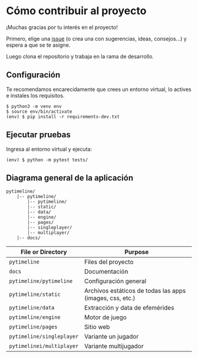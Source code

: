 # Cómo contribuir al proyecto

¡Muchas gracias por tu interés en el proyecto!

Primero, elige una [issue](https://github.com/cacrespo/pytimeline/issues) (o 
crea una con sugerencias, ideas, consejos...) y espera a que se te asigne.

Luego clona el repositorio y trabaja en la rama de desarrollo.

## Configuración

Te recomendamos encarecidamente que crees un entorno virtual, lo actives e 
instales los requisitos.

    $ python3 -m venv env
    $ source env/bin/activate
    (env) $ pip install -r requirements-dev.txt

## Ejecutar pruebas

Ingresa al entorno virtual y ejecuta:

    (env) $ python -m pytest tests/

## Diagrama general de la aplicación

```
pytimeline/ 
    |-- pytimeline/
        |-- pytimeline/
        |-- static/
        |-- data/
        |-- engine/
        |-- pages/
        |-- singleplayer/
        |-- multiplayer/
    |-- docs/
```

| File or Directory | Purpose |
| --- | --- |
| `pytimeline` | Files del proyecto |
| `docs` | Documentación |
| `pytimeline/pytimeline` | Configuración general |
| `pytimeline/static` | Archivos estáticos de todas las apps (images, css, etc.) |
| `pytimeline/data` | Extracción y data de efemérides |
| `pytimeline/engine` | Motor de juego |
| `pytimeline/pages` | Sitio web |
| `pytimeline/singleplayer` | Variante un jugador |
| `pytimelinei/multiplayer` | Variante multijugador |
